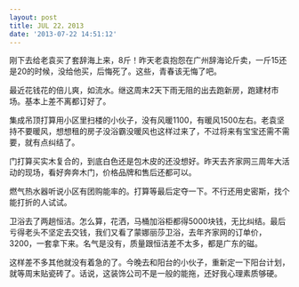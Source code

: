 ```yaml
---
layout: post
title: JUL 22，2013
date: '2013-07-22 14:51:12'
---
```



刚下去给老袁买了套辞海上来，8斤！昨天老袁抱怨在广州辞海论斤卖，一斤15还是20的时候，没给他买，后悔死了。这些，青春该无悔了吧。

最近花钱花的倍儿爽，如流水。继这周末2天下雨无阻的出去跑新房，跑建材市场。基本上差不离都订好了。

集成吊顶打算用小区里扫楼的小伙子，没有风暖1100，有暖风1500左右。老袁坚持不要暖风，想想租的房子没浴霸没暖风也这样过来了，不过将来有宝宝还需不需要，就有点纠结了。

门打算买实木复合的，到底白色还是包木皮的还没想好。昨天去齐家网三周年大活动的现场，看好奔奔木门，价格品牌和售后还都可以。

燃气热水器听说小区有团购能率的。打算等最后定夺一下。不行还用史密斯，找个能打折的人试试。

卫浴去了两趟恒洁。怎么算，花洒，马桶加浴柜都得5000块钱，无比纠结。最后亏得老头不坚定去交钱，我们又看了蒙娜丽莎卫浴，去年齐家网的订单价，3200，一套拿下来。名气是没有，质量跟恒洁差不太多，都是广东的磁。

这样差不多其他就没有着急的了。今晚去和阳台的小伙子，重新定一下阳台计划，就等周末贴瓷砖了。话说，这装饰公司不是一般的能拖，还好我心理素质够硬。

 


